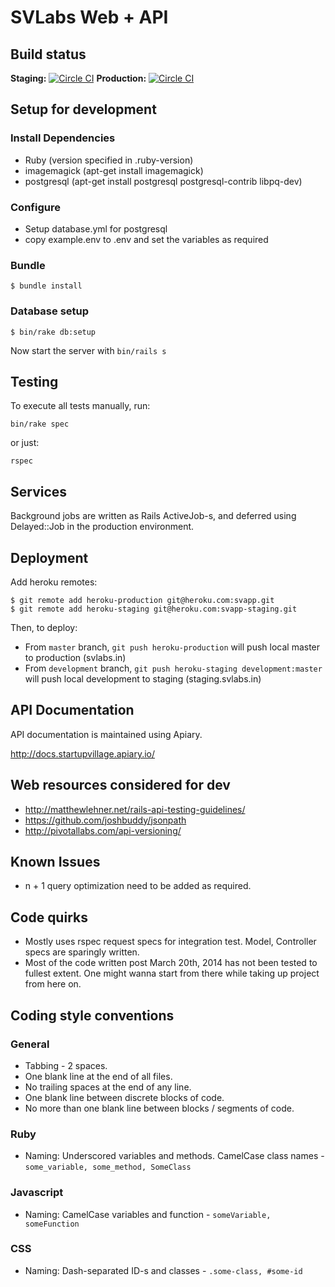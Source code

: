 # SVLabs Web + API

## Build status

**Staging:** [![Circle CI](https://circleci.com/gh/SVLabs/api-backend/tree/development.svg?style=svg)](https://circleci.com/gh/SVLabs/api-backend/tree/development)
**Production:** [![Circle CI](https://circleci.com/gh/SVLabs/api-backend/tree/master.svg?style=svg)](https://circleci.com/gh/SVLabs/api-backend/tree/master)

## Setup for development

### Install Dependencies
  *  Ruby (version specified in .ruby-version)
  *  imagemagick (apt-get install imagemagick)
  *  postgresql (apt-get install postgresql postgresql-contrib libpq-dev)

### Configure
  *  Setup database.yml for postgresql
  *  copy example.env to .env and set the variables as required

### Bundle
    $ bundle install

### Database setup
    $ bin/rake db:setup

Now start the server with `bin/rails s`

## Testing

To execute all tests manually, run:

    bin/rake spec

or just:

    rspec

## Services

Background jobs are written as Rails ActiveJob-s, and deferred using Delayed::Job in the production environment.

## Deployment

Add heroku remotes:

    $ git remote add heroku-production git@heroku.com:svapp.git
    $ git remote add heroku-staging git@heroku.com:svapp-staging.git

Then, to deploy:

* From `master` branch, `git push heroku-production` will push local master to production (svlabs.in)
* From `development` branch, `git push heroku-staging development:master` will push local development to staging (staging.svlabs.in)

## API Documentation

API documentation is maintained using Apiary.

http://docs.startupvillage.apiary.io/

## Web resources considered for dev
*  http://matthewlehner.net/rails-api-testing-guidelines/
*  https://github.com/joshbuddy/jsonpath
*  http://pivotallabs.com/api-versioning/

## Known Issues
*  n + 1 query optimization need to be added as required.

## Code quirks
* Mostly uses rspec request specs for integration test. Model, Controller specs are sparingly written.
* Most of the code written post March 20th, 2014 has not been tested to fullest extent. One might wanna start from there while taking up project from here on.

## Coding style conventions

### General

* Tabbing - 2 spaces.
* One blank line at the end of all files.
* No trailing spaces at the end of any line.
* One blank line between discrete blocks of code.
* No more than one blank line between blocks / segments of code.

### Ruby

* Naming: Underscored variables and methods. CamelCase class names - `some_variable, some_method, SomeClass`

### Javascript

* Naming: CamelCase variables and function - `someVariable, someFunction`

### CSS

* Naming: Dash-separated ID-s and classes - `.some-class, #some-id`
